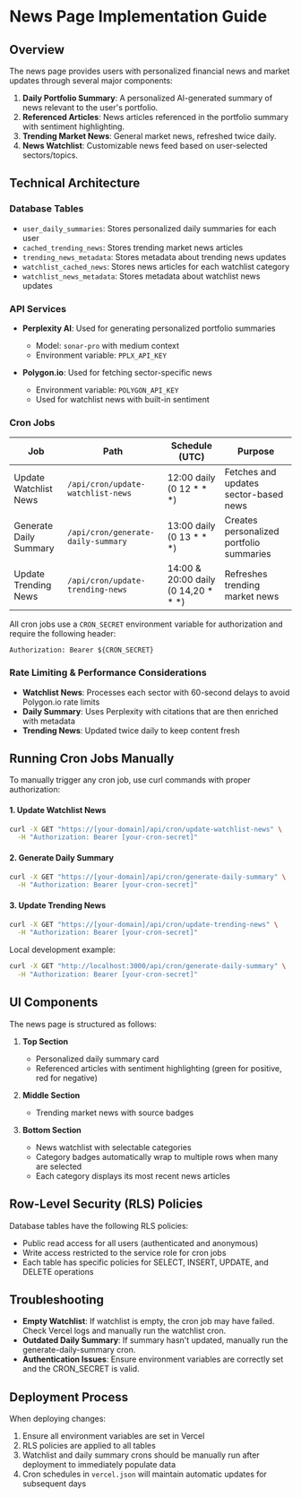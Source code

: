 # News Page Implementation Guide

## Overview

The news page provides users with personalized financial news and market updates through several major components:

1. **Daily Portfolio Summary**: A personalized AI-generated summary of news relevant to the user's portfolio.
2. **Referenced Articles**: News articles referenced in the portfolio summary with sentiment highlighting.
3. **Trending Market News**: General market news, refreshed twice daily.
4. **News Watchlist**: Customizable news feed based on user-selected sectors/topics.

## Technical Architecture

### Database Tables

- `user_daily_summaries`: Stores personalized daily summaries for each user
- `cached_trending_news`: Stores trending market news articles
- `trending_news_metadata`: Stores metadata about trending news updates
- `watchlist_cached_news`: Stores news articles for each watchlist category
- `watchlist_news_metadata`: Stores metadata about watchlist news updates

### API Services

- **Perplexity AI**: Used for generating personalized portfolio summaries
  - Model: `sonar-pro` with medium context
  - Environment variable: `PPLX_API_KEY`
  
- **Polygon.io**: Used for fetching sector-specific news
  - Environment variable: `POLYGON_API_KEY`
  - Used for watchlist news with built-in sentiment

### Cron Jobs

| Job | Path | Schedule (UTC) | Purpose |
|-----|------|---------------|---------|
| Update Watchlist News | `/api/cron/update-watchlist-news` | 12:00 daily (0 12 * * *) | Fetches and updates sector-based news |
| Generate Daily Summary | `/api/cron/generate-daily-summary` | 13:00 daily (0 13 * * *) | Creates personalized portfolio summaries |
| Update Trending News | `/api/cron/update-trending-news` | 14:00 & 20:00 daily (0 14,20 * * *) | Refreshes trending market news |

All cron jobs use a `CRON_SECRET` environment variable for authorization and require the following header:
```
Authorization: Bearer ${CRON_SECRET}
```

### Rate Limiting & Performance Considerations

- **Watchlist News**: Processes each sector with 60-second delays to avoid Polygon.io rate limits
- **Daily Summary**: Uses Perplexity with citations that are then enriched with metadata
- **Trending News**: Updated twice daily to keep content fresh

## Running Cron Jobs Manually

To manually trigger any cron job, use curl commands with proper authorization:

#### 1. Update Watchlist News
```bash
curl -X GET "https://[your-domain]/api/cron/update-watchlist-news" \
  -H "Authorization: Bearer [your-cron-secret]"
```

#### 2. Generate Daily Summary
```bash
curl -X GET "https://[your-domain]/api/cron/generate-daily-summary" \
  -H "Authorization: Bearer [your-cron-secret]"
```

#### 3. Update Trending News
```bash
curl -X GET "https://[your-domain]/api/cron/update-trending-news" \
  -H "Authorization: Bearer [your-cron-secret]"
```

Local development example:
```bash
curl -X GET "http://localhost:3000/api/cron/generate-daily-summary" \
  -H "Authorization: Bearer [your-cron-secret]"
```

## UI Components

The news page is structured as follows:

1. **Top Section**
   - Personalized daily summary card
   - Referenced articles with sentiment highlighting (green for positive, red for negative)

2. **Middle Section**
   - Trending market news with source badges

3. **Bottom Section**
   - News watchlist with selectable categories
   - Category badges automatically wrap to multiple rows when many are selected
   - Each category displays its most recent news articles

## Row-Level Security (RLS) Policies

Database tables have the following RLS policies:

- Public read access for all users (authenticated and anonymous)
- Write access restricted to the service role for cron jobs
- Each table has specific policies for SELECT, INSERT, UPDATE, and DELETE operations

## Troubleshooting

- **Empty Watchlist**: If watchlist is empty, the cron job may have failed. Check Vercel logs and manually run the watchlist cron.
- **Outdated Daily Summary**: If summary hasn't updated, manually run the generate-daily-summary cron.
- **Authentication Issues**: Ensure environment variables are correctly set and the CRON_SECRET is valid.

## Deployment Process

When deploying changes:

1. Ensure all environment variables are set in Vercel
2. RLS policies are applied to all tables
3. Watchlist and daily summary crons should be manually run after deployment to immediately populate data
4. Cron schedules in `vercel.json` will maintain automatic updates for subsequent days

